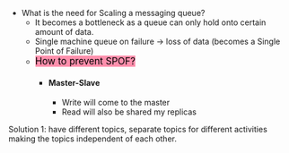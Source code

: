 

- What is the need for Scaling a messaging queue?
	- It becomes a bottleneck as a queue can only hold onto certain amount of data. 
	- Single machine queue on failure -> loss of data (becomes a Single Point of Failure)
	- <mark style="background: #FF5582A6; font-size:1.2em">How to prevent SPOF?</mark>
		- #### Master-Slave
			- Write will come to the master
			- Read will also be shared my replicas

Solution 1:
have different topics, separate topics for different activities making the topics independent of each other.
